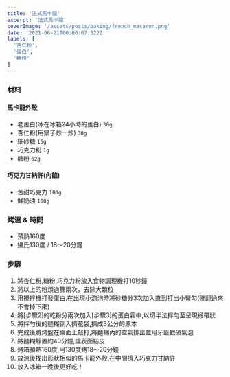 ```yaml
---
title: '法式馬卡龍'
excerpt: '法式馬卡龍'
coverImage: '/assets/posts/baking/french_macaron.png'
date: '2021-06-21T00:00:07.322Z'
labels: [
  '杏仁粉',
  '蛋白',
  '糖粉'
]
---
```


### 材料


#### 馬卡龍外殼

- 老蛋白(冰在冰箱24小時的蛋白) `30g`
- 杏仁粉(用鍋子炒一炒) `30g`
- 細砂糖 `15g`
- 巧克力粉 `1g`
- 糖粉 `62g`

#### 巧克力甘納許(內餡)

- 苦甜巧克力 `100g`
- 鮮奶油 `100g`


### 烤溫 & 時間

- 預熱160度
- 攝氏130度 / 18～20分鐘


### 步驟

1. 將杏仁粉,糖粉,巧克力粉放入食物調理機打10秒鐘
2. 將以上的粉類過篩兩次，去除大顆粒
3. 用攪拌機打發蛋白,在出現小泡泡時將砂糖分3次加入直到打出小彎勾(碗翻過來不會掉下來)
4. 將[步驟2]的乾粉分兩次加入[步驟3]的蛋白霜中,以切半法拌勻至呈現緞帶狀
5. 將拌勻後的麵糊倒入擠花袋,擠成3公分的原本
6. 完成後將烤盤在桌面上敲打,將麵糊內的空氣排出並用牙籤戳破氣泡
7. 將麵糊靜置約40分鐘,讓表面結皮
8. 烤箱預熱160度,用130度烤18～20分鐘
9. 放涼後找出形狀相似的馬卡龍外殼,在中間擠入巧克力甘納許
10. 放入冰箱一晚後更好吃！
